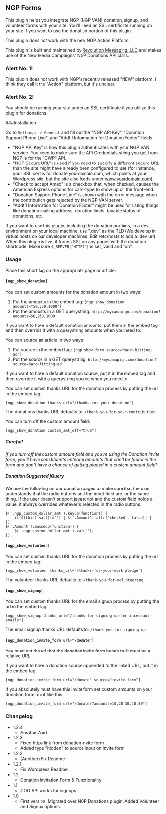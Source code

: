## NGP Forms

This plugin helps you integrate NGP (NGP VAN) donation, signup, and volunteer forms with your site. You'll need an SSL certificate running on your site if you want to use the donation portion of this plugin.

This plugin _does not_ work with the new NGP Action Platform.

This plugin is built and maintained by [Revolution Messaging, LLC](http://revolutionmessaging.com) and makes use of the New Media Campaigns' NGP Donations API class.

### Alert No. 1!

This plugin does *not* work with NGP's recently released "NEW" platform. I think they call it the "Action" platform, but it's unclear.

### Alert No. 2!

You should be running your site under an SSL certificate if you utilize this plugin for donations.

###Installation

Go to `Settings -> General` and fill out the "NGP API Key", "Donation Support Phone Line", and "Addt'l Information for Donation Footer" fields.

* "NGP API Key" is how this plugin authenticates with your NGP VAN service. You need to make sure the API Credentials string you get from NGP is for the "CWP" API.
* "NGP Secure URL" is used if you need to specify a different secure URL than the site might have already been configured to use (for instance, your SSL cert is for donate.yourdomain.com, which points at your Wordpress site, but the site also loads under www.yourdomain.com).
* "Check to accept Amex" is a checkbox that, when checked, causes the American Express options for card-type to show up on the front-end.
* "Donation Support Phone Line" is shown with the error message when the contribution gets rejected by the NGP VAN server.
* "Addt'l Information for Donation Footer" might be used for listing things like donation mailing address, donation limits, taxable status of donations, etc.

If you want to use this plugin, including the donation portions, in a dev environment on your local machine, use ".dev" as the TLD (We develop in virtual hosts on our developer machines. Edit /etc/hosts to add a .dev url). When this plugin is live, it forces SSL on any pages with the donation shortcode. Make sure `$_SERVER['HTTPS']` is set, valid and "on".

### Usage

Place this short tag on the appropriate page or article:

#### `[ngp_show_donation]`

You can set custom amounts for the donation amount in two ways:

1. Put the amounts in the embed tag: `[ngp_show_donation amounts="50,250,1000"]`
2. Put the amounts in a GET querystring: `http://mycamapign.com/donation?amounts=50,250,1000`

If you want to have a default donation amounts, put them in the embed tag and then override it with a querystring amounts when you need to.

You can source an article in two ways:

1. Put source in the embed tag: `[ngp_show_form source="hard-hitting-ad"]`
2. Put the source in a GET querystring: `http://mycamapign.com/donation?source=hard-hitting-ad`

If you want to have a default donation source, put it in the embed tag and then override it with a querystring source when you need to.

You can set custom thanks URL for the donation process by putting the url in the embed tag:

`[ngp_show_donation thanks_url="/thanks-for-your-donation"]`

The donations thanks URL defaults to: `/thank-you-for-your-contribution`

You can turn off the custom amount field:

`[ngp_show_donation custom_amt_off="true"]`

##### Careful!

_If you turn off the custom amount field and you're using the Donation Invite form, you'll have constituents entering amounts that can't be found in the form and don't have a chance of getting placed in a custom amount field!_

##### Donation Suggested jQuery

We use the following on our donation pages to make sure that the user understands that the radio buttons and the input field are for the same thing. If the user doesn't support javascript and the custom field holds a value, it always overrides whatever's selected in the radio buttons.

	$('.ngp_custom_dollar_amt').keyup(function() {
		if($(this).val()!='') { $('.Amount').attr('checked', false); }
	});
	$('.Amount').mouseup(function() {
		$('.ngp_custom_dollar_amt').val('');
	});

#### `[ngp_show_volunteer]`

You can set custom thanks URL for the donation process by putting the url in the embed tag:

`[ngp_show_volunteer thanks_url="/thanks-for-your-work-pledge"]`

The volunteer thanks URL defaults to: `/thank-you-for-volunteering`

#### `[ngp_show_signup]`

You can set custom thanks URL for the email signup process by putting the url in the embed tag:

`[ngp_show_signup thanks_url="/thanks-for-signing-up-for-incessant-emails"]`

The email signup thanks URL defaults to: `/thank-you-for-signing-up`

#### `[ngp_donation_invite_form url="/donate"]`

You must set the url that the donation invite form heads to. It must be a relative URL.

If you want to have a donation source appended to the linked URL, put it in the embed tag:

`[ngp_donation_invite_form url="/donate" source="invite-form"]`

If you absolutely must have this invite form set custom amounts on your donation form, do it like this:

`[ngp_donation_invite_form url="/donate/?amounts=10,20,30,40,50"]`


### Changelog

* 1.2.4
	* Another Alert.
* 1.2.3
	* Fixed https link from donation invite form
	* Added type "hidden" to source input on invite form
* 1.2.2
	* (Another) Fix Readme
* 1.2.1
	* Fix Wordpress Readme
* 1.2
	* Donation Invitation Form & Functionality
* 1.1
	* COO API works for signups.
* 1.0
	* First version. Migrated over NGP Donations plugin. Added Volunteer and Signup options.